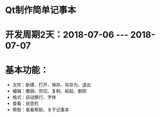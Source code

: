 # Qt制作简单记事本
# 开发周期2天：2018-07-06 --- 2018-07-07
# 基本功能：
- 文件：新建、打开、保存、另存为、退出
- 编辑：撤销、剪切、复制、粘贴、删除
- 格式：自动换行、字体
- 查看：状态栏
- 帮助：查看帮助、关于记事本
